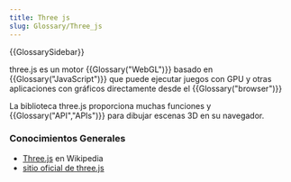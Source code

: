 ```yaml
---
title: Three js
slug: Glossary/Three_js
---
```


{{GlossarySidebar}}

three.js es un motor {{Glossary("WebGL")}} basado en {{Glossary("JavaScript")}} que puede ejecutar juegos con GPU y otras aplicaciones con gráficos directamente desde el {{Glossary("browser")}}

La biblioteca three.js proporciona muchas funciones y {{Glossary("API","APIs")}} para dibujar escenas 3D en su navegador.

### Conocimientos Generales

- [Three.js](https://es.wikipedia.org/wiki/Three.js) en Wikipedia
- [sitio oficial de three.js](https://threejs.org/)
